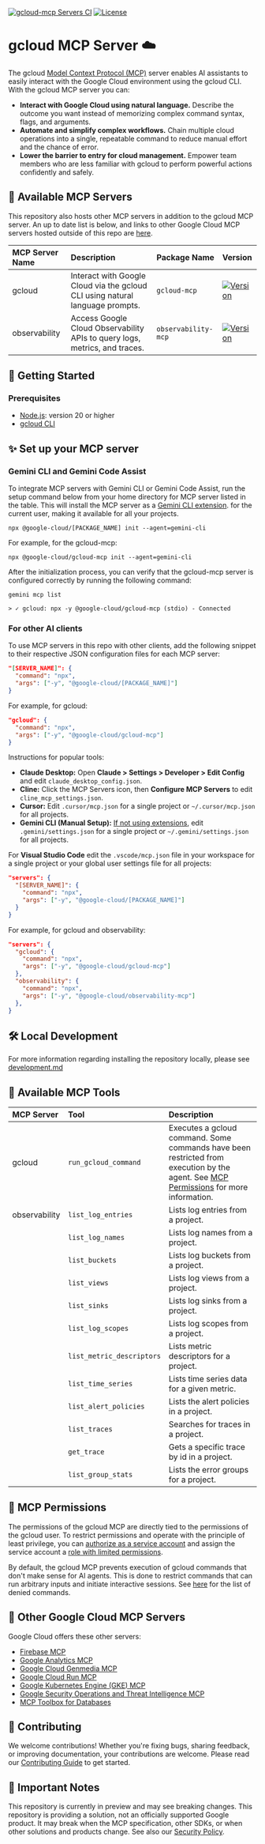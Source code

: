 [![gcloud-mcp Servers CI](https://github.com/googleapis/gcloud-mcp/actions/workflows/presubmit.yml/badge.svg)](https://github.com/googleapis/gcloud-mcp/actions/workflows/presubmit.yml)
[![License](https://img.shields.io/github/license/googleapis/gcloud-mcp)](https://github.com/googleapis/gcloud-mcp/blob/main/LICENSE)

# gcloud MCP Server ☁️

The gcloud
[Model Context Protocol (MCP)](https://modelcontextprotocol.io/docs/getting-started/intro)
server enables AI assistants to easily interact with the Google Cloud
environment using the gcloud CLI. With the gcloud MCP server you can:

- **Interact with Google Cloud using natural language.** Describe the outcome
  you want instead of memorizing complex command syntax, flags, and arguments.
- **Automate and simplify complex workflows.** Chain multiple cloud operations
  into a single, repeatable command to reduce manual effort and the chance of
  error.
- **Lower the barrier to entry for cloud management.** Empower team members who
  are less familiar with gcloud to perform powerful actions confidently and
  safely.

## 📡 Available MCP Servers

This repository also hosts other MCP servers in addition to the gcloud MCP
server. An up to date list is below, and links to other Google Cloud MCP
servers hosted outside of this repo are
[here](#-other-google-cloud-mcp-servers).

| MCP Server Name | Description                                                                   | Package Name        | Version |
| :-------------- | :---------------------------------------------------------------------------- | :------------------ | :--- |
| gcloud          | Interact with Google Cloud via the gcloud CLI using natural language prompts. | `gcloud-mcp`        | [![Version](https://img.shields.io/npm/v/@google-cloud/gcloud-mcp)](https://www.npmjs.com/package/@google-cloud/gcloud-mcp) |
| observability   | Access Google Cloud Observability APIs to query logs, metrics, and traces.    | `observability-mcp` | [![Version](https://img.shields.io/npm/v/@google-cloud/observability-mcp)](https://www.npmjs.com/package/@google-cloud/observability-mcp) |

## 🚀 Getting Started

### Prerequisites

- [Node.js](https://docs.npmjs.com/downloading-and-installing-node-js-and-npm):
  version 20 or higher
- [gcloud CLI](https://cloud.google.com/sdk/docs/install)

## ✨ Set up your MCP server

### Gemini CLI and Gemini Code Assist

To integrate MCP servers with Gemini CLI or Gemini Code Assist, run the setup
command below from your home directory for MCP server listed in the table. This
will install the MCP server as a
[Gemini CLI extension](https://github.com/google-gemini/gemini-cli/blob/main/docs/extension.md).
for the current user, making it available for all your projects.

```shell
npx @google-cloud/[PACKAGE_NAME] init --agent=gemini-cli
```

For example, for the gcloud-mcp:

```shell
npx @google-cloud/gcloud-mcp init --agent=gemini-cli
```

After the initialization process, you can verify that the gcloud-mcp server is
configured correctly by running the following command:

```
gemini mcp list

> ✓ gcloud: npx -y @google-cloud/gcloud-mcp (stdio) - Connected
```

### For other AI clients

To use MCP servers in this repo with other clients, add the following snippet
to their respective JSON configuration files for each MCP server:

```json
"[SERVER_NAME]": {
  "command": "npx",
  "args": ["-y", "@google-cloud/[PACKAGE_NAME]"]
}
```

For example, for gcloud:

```json
"gcloud": {
  "command": "npx",
  "args": ["-y", "@google-cloud/gcloud-mcp"]
}
```

Instructions for popular tools:

- **Claude Desktop:** Open **Claude > Settings > Developer > Edit Config** and
  edit `claude_desktop_config.json`.
- **Cline:** Click the MCP Servers icon, then **Configure MCP Servers** to edit
  `cline_mcp_settings.json`.
- **Cursor:** Edit `.cursor/mcp.json` for a single project or
  `~/.cursor/mcp.json` for all projects.
- **Gemini CLI (Manual Setup):** [If not using extensions](#gemini-cli-and-gemini-code-assist),
  edit `.gemini/settings.json` for a single project or `~/.gemini/settings.json` for
  all projects.

For **Visual Studio Code** edit the `.vscode/mcp.json` file in your workspace
for a single project or your global user settings file for all projects:

```json
"servers": {
  "[SERVER_NAME]": {
    "command": "npx",
    "args": ["-y", "@google-cloud/[PACKAGE_NAME]"]
  }
}
```

For example, for gcloud and observability:

```json
"servers": {
  "gcloud": {
    "command": "npx",
    "args": ["-y", "@google-cloud/gcloud-mcp"]
  },
  "observability": {
    "command": "npx",
    "args": ["-y", "@google-cloud/observability-mcp"]
  },
}
```

## 🛠 Local Development

For more information regarding installing the repository locally, please see
[development.md](doc/DEVELOPMENT.md)

## 🧰 Available MCP Tools

| MCP Server    | Tool                      | Description                                                                                                                                               |
| :------------ | :------------------------ | :-------------------------------------------------------------------------------------------------------------------------------------------------------- |
| gcloud        | `run_gcloud_command`      | Executes a gcloud command. Some commands have been restricted from execution by the agent. See [MCP Permissions](#-mcp-permissions) for more information. |
| observability | `list_log_entries`        | Lists log entries from a project.                                                                                                                         |
|               | `list_log_names`          | Lists log names from a project.                                                                                                                           |
|               | `list_buckets`            | Lists log buckets from a project.                                                                                                                         |
|               | `list_views`              | Lists log views from a project.                                                                                                                           |
|               | `list_sinks`              | Lists log sinks from a project.                                                                                                                           |
|               | `list_log_scopes`         | Lists log scopes from a project.                                                                                                                          |
|               | `list_metric_descriptors` | Lists metric descriptors for a project.                                                                                                                   |
|               | `list_time_series`        | Lists time series data for a given metric.                                                                                                                |
|               | `list_alert_policies`     | Lists the alert policies in a project.                                                                                                                    |
|               | `list_traces`             | Searches for traces in a project.                                                                                                                         |
|               | `get_trace`               | Gets a specific trace by id in a project.                                                                                                                 |
|               | `list_group_stats`        | Lists the error groups for a project.                                                                                                                     |

## 🔑 MCP Permissions

The permissions of the gcloud MCP are directly tied to the permissions of the
gcloud user. To restrict permissions and operate with the principle of least
privilege, you can
[authorize as a service account](https://cloud.google.com/sdk/docs/authorizing#service-account) and
assign the service account a
[role with limited permissions](https://cloud.google.com/iam/docs/roles-overview).

By default, the gcloud MCP prevents execution of gcloud commands that don't
make sense for AI agents. This is done to restrict commands that can run
arbitrary inputs and initiate interactive sessions. See
[here](https://github.com/googleapis/gcloud-mcp/blob/ed743f04272744e57aa4990f5fcd9816a05b03ba/packages/gcloud-mcp/src/index.ts#L29)
for the list of denied commands.

## 💫 Other Google Cloud MCP Servers

Google Cloud offers these other servers:

- [Firebase MCP](https://firebase.google.com/docs/cli/mcp-server)
- [Google Analytics MCP](https://github.com/googleanalytics/google-analytics-mcp)
- [Google Cloud Genmedia MCP](https://github.com/GoogleCloudPlatform/vertex-ai-creative-studio/tree/main/experiments/mcp-genmedia)
- [Google Cloud Run MCP](https://github.com/GoogleCloudPlatform/cloud-run-mcp)
- [Google Kubernetes Engine (GKE) MCP](https://github.com/GoogleCloudPlatform/gke-mcp)
- [Google Security Operations and Threat Intelligence MCP](https://github.com/google/mcp-security)
- [MCP Toolbox for Databases](https://github.com/googleapis/genai-toolbox)

## 👥 Contributing

We welcome contributions! Whether you're fixing bugs, sharing feedback, or
improving documentation, your contributions are welcome. Please read our
[Contributing Guide](CONTRIBUTING.md) to get started.

## 📄 Important Notes

This repository is currently in preview and may see breaking changes. This
repository is providing a solution, not an officially supported Google product.
It may break when the MCP specification, other SDKs, or when other solutions
and products change. See also our [Security Policy](SECURITY.md).
